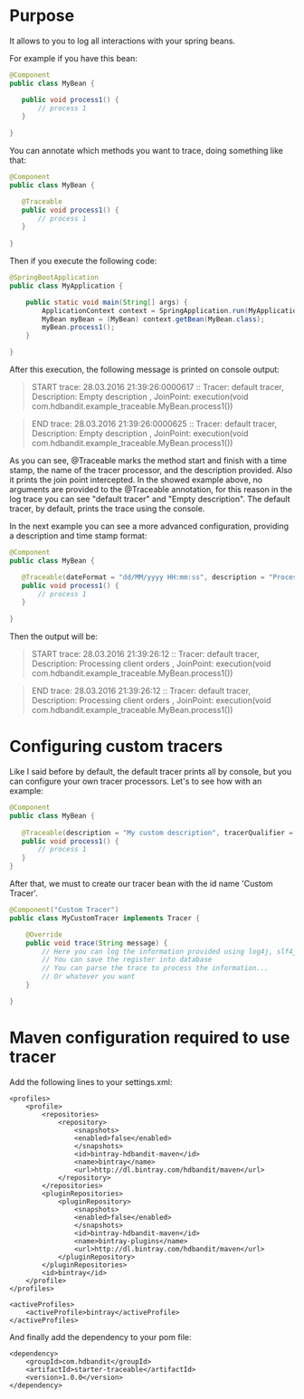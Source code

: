 # Purpose

It allows to you to log all interactions with your spring beans.

For example if you have this bean:

```java
@Component
public class MyBean {

   public void process1() {
       // process 1
   }
   
}
```

You can annotate which methods you want to trace, doing something like that:

```java
@Component
public class MyBean {

   @Traceable
   public void process1() {
       // process 1
   }
   
}
```

Then if you execute the following code: 

```java
@SpringBootApplication
public class MyApplication {

    public static void main(String[] args) {
        ApplicationContext context = SpringApplication.run(MyApplication.class, args);
        MyBean myBean = (MyBean) context.getBean(MyBean.class);
        myBean.process1();
    }

}
```
After this execution, the following message is printed on console output:

> START trace: 28.03.2016 21:39:26:0000617 :: Tracer: default tracer, Description: Empty description , JoinPoint: execution(void com.hdbandit.example_traceable.MyBean.process1())

> END trace: 28.03.2016 21:39:26:0000625 :: Tracer: default tracer, Description: Empty description , JoinPoint: execution(void com.hdbandit.example_traceable.MyBean.process1())

As you can see, @Traceable marks the method start and finish with a time stamp, the name of the tracer processor, and the description provided. Also it prints the join point intercepted.
In the showed example above, no arguments are provided to the @Traceable annotation, for this reason in the log trace you can see "default tracer" and "Empty description".
The default tracer, by default, prints the trace using the console.

In the next example you can see a more advanced configuration, providing a description and time stamp format:

```java
@Component
public class MyBean {

   @Traceable(dateFormat = "dd/MM/yyyy HH:mm:ss", description = "Processing client orders")
   public void process1() {
       // process 1
   }
   
}
```

Then the output will be:

> START trace: 28.03.2016 21:39:26:12 :: Tracer: default tracer, Description: Processing client orders , JoinPoint: execution(void com.hdbandit.example_traceable.MyBean.process1())

> END trace: 28.03.2016 21:39:26:12 :: Tracer: default tracer, Description: Processing client orders , JoinPoint: execution(void com.hdbandit.example_traceable.MyBean.process1())

# Configuring custom tracers

Like I said before by default, the default tracer prints all by console, but you can configure your own tracer processors. Let's to see how with an example:

```java
@Component
public class MyBean {
   
   @Traceable(description = "My custom description", tracerQualifier = "Custom Tracer")
   public void process1() {
       // process 1
   }
}
```

After that, we must to create our tracer bean with the id name 'Custom Tracer'.

```java
@Component("Custom Tracer")
public class MyCustomTracer implements Tracer {

    @Override
    public void trace(String message) {
        // Here you can log the information provided using log4j, slf4j...
        // You can save the register into database
        // You can parse the trace to process the information...
        // Or whatever you want
    }

}
```

# Maven configuration required to use tracer

Add the following lines to your settings.xml:

```
<profiles>
	<profile>
		<repositories>
			<repository>
				<snapshots>
				<enabled>false</enabled>
				</snapshots>
				<id>bintray-hdbandit-maven</id>
				<name>bintray</name>
				<url>http://dl.bintray.com/hdbandit/maven</url>
			</repository>
		</repositories>
		<pluginRepositories>
			<pluginRepository>
				<snapshots>
				<enabled>false</enabled>
				</snapshots>
				<id>bintray-hdbandit-maven</id>
				<name>bintray-plugins</name>
				<url>http://dl.bintray.com/hdbandit/maven</url>
			</pluginRepository>
		</pluginRepositories>
		<id>bintray</id>
	</profile>
</profiles>

<activeProfiles>
	<activeProfile>bintray</activeProfile>
</activeProfiles>
```

And finally add the dependency to your pom file:

```
<dependency>
	<groupId>com.hdbandit</groupId>
	<artifactId>starter-traceable</artifactId>
	<version>1.0.0</version>
</dependency>
```